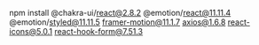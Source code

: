  npm install @chakra-ui/react@2.8.2 @emotion/react@11.11.4 @emotion/styled@11.11.5 framer-motion@11.1.7 axios@1.6.8 react-icons@5.0.1 react-hook-form@7.51.3
